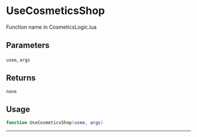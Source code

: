# UseCosmeticsShop
Function name in CosmeticsLogic.lua
## Parameters
`usee`, `args`
## Returns
`none`
## Usage
```lua
function UseCosmeticsShop(usee, args)
```
---
